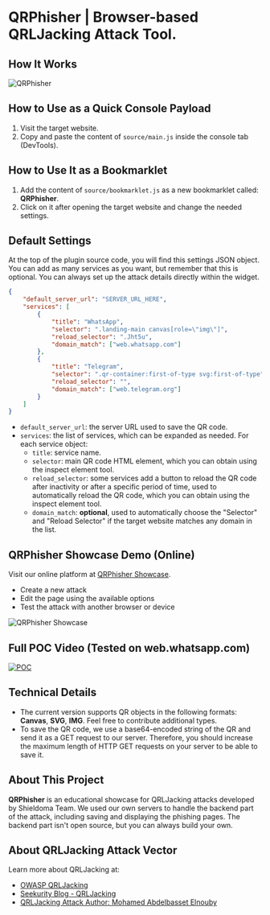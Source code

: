 # QRPhisher | Browser-based QRLJacking Attack Tool.

## How It Works

![QRPhisher](https://www.shieldoma.com/media/qrphisher-how-it-works.png)

## How to Use as a Quick Console Payload

1. Visit the target website.
2. Copy and paste the content of `source/main.js` inside the console tab (DevTools).

## How to Use It as a Bookmarklet

1. Add the content of `source/bookmarklet.js` as a new bookmarklet called: **QRPhisher**.
2. Click on it after opening the target website and change the needed settings.

## Default Settings

At the top of the plugin source code, you will find this settings JSON object. You can add as many services as you want, but remember that this is optional. You can always set up the attack details directly within the widget.

```json
{
    "default_server_url": "SERVER_URL_HERE",
    "services": [
        {
            "title": "WhatsApp", 
            "selector": ".landing-main canvas[role=\"img\"]",
            "reload_selector": ".Jht5u",
            "domain_match": ["web.whatsapp.com"]
        },
        {
            "title": "Telegram", 
            "selector": ".qr-container:first-of-type svg:first-of-type", 
            "reload_selector": "",
            "domain_match": ["web.telegram.org"]
        }
    ]
}
```

- `default_server_url`: the server URL used to save the QR code.
- `services`: the list of services, which can be expanded as needed. For each service object:
    - `title`: service name.
    - `selector`: main QR code HTML element, which you can obtain using the inspect element tool.
    - `reload_selector`: some services add a button to reload the QR code after inactivity or after a specific period of time, used to automatically reload the QR code, which you can obtain using the inspect element tool.
    - `domain_match`: **optional**, used to automatically choose the "Selector" and "Reload Selector" if the target website matches any domain in the list.


## QRPhisher Showcase Demo (Online)

Visit our online platform at [QRPhisher Showcase](https://qr.shieldoma.com/).
- Create a new attack
- Edit the page using the available options
- Test the attack with another browser or device

![QRPhisher Showcase](https://www.shieldoma.com/media/qrphisher-showcase.png)

## Full POC Video (Tested on web.whatsapp.com)

[![POC](https://www.shieldoma.com/media/qrphisher-thumb-2.jpg)](https://www.dailymotion.com/video/k6DJYjM5fm5H1tAeSoi)

## Technical Details

- The current version supports QR objects in the following formats: **Canvas**, **SVG**, **IMG**. Feel free to contribute additional types.
- To save the QR code, we use a base64-encoded string of the QR and send it as a GET request to our server. Therefore, you should increase the maximum length of HTTP GET requests on your server to be able to save it.

## About This Project

**QRPhisher** is an educational showcase for QRLJacking attacks developed by Shieldoma Team. We used our own servers to handle the backend part of the attack, including saving and displaying the phishing pages. The backend part isn't open source, but you can always build your own.

## About QRLJacking Attack Vector

Learn more about QRLJacking at:
- [OWASP QRLJacking](https://github.com/OWASP/QRLJacking)
- [Seekurity Blog - QRLJacking](https://seekurity.com/blog/tag/qrljacking)
- [QRLJacking Attack Author: Mohamed Abdelbasset Elnouby](https://github.com/SymbianSyMoh)
